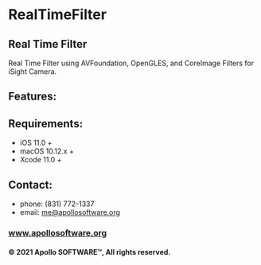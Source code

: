 # RealTimeFilter
## Real Time Filter

Real Time Filter using AVFoundation, OpenGLES, and CoreImage Filters for iSight Camera.

## Features:

## Requirements:
- iOS 11.0 +
- macOS 10.12.x +
- Xcode 11.0 + 

## Contact:
* phone: (831) 772-1337
* email: me@apollosoftware.org
### www.apollosoftware.org

#### © 2021 Apollo SOFTWARE™, All rights reserved.
